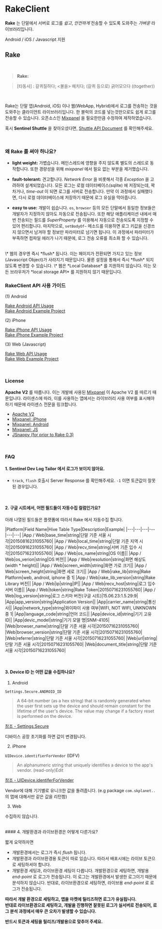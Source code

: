 # RakeClient

**Rake** 는 단말에서 서버로 로그를 *쉽고*, *안전하게* 전송할 수 있도록 도와주는 *가벼운* 라이브러리입니다. 

Android / iOS / Javascript 지원


## Rake

<br/>

> **Rake:** 

> [타동사]
> : 갈퀴질하다; <불을> 헤치다; (갈퀴 등으로) 긁어모으다 ((together))

<br/>

Rake는 단말 앱(Android, iOS) 이나 웹(WebApp, Hybrid)에서 로그를 전송하는 것을 도와주는 클라이언트 라이브러리입니다. 한 블럭의 코드를 넣는것만으로도 쉽게 로그를 전송할 수 있습니다. 오픈소스인 [Mixpanel](https://github.com/mixpanel) 을 필요한만큼 수정하여 제작하였습니다.

혹시 **Sentinel Shuttle** 을 찾아오셨다면, [Shuttle API Document](https://github.com/skpdi/sentinel-document/wiki/Sentinel-Shuttle) 를 확인해주세요.

<br/>

### 왜 Rake 를 써야 하나요?

- **light weight:** 가볍습니다. 메인스레드에 영향을 주지 않도록 별도의 스레드로 동작합니다. 또한 경량성을 위해 *mixpanel* 에서 필요 없는 부분을 제거했습니다.

- **fault-tolerant:** 견고합니다. *Network Error* 을 비롯해서 각종 *Exception* 을 고려하여 설계되었습니다. 모든 로그는 로컬 데이터베이스(sqlite) 에 저장되는데, 꽉차거나, *time-out* 이 되면 로그를 서버로 전송합니다. 만약 이 과정에서 실패했다면, 다시 로컬 데이터베이스에 저장하기 때문에 로그 유실을 막아줍니다.

- **easy to use:** 개발이 쉽습니다. `os`, `browser` 등의 모든 단말에서 동일한 정보들은 개발자가 지정하지 않아도 자동으로 전송됩니다. 또한 해당 애플리케이션 내에서 매번 전송되는 필드를 *SuperProperty* 를 이용해서 자동으로 전송되도록 지정할 수 있어 편리합니다.  마지막으로, `setBodyOf~` 메소드를 이용하면 로그 키값을 신경쓰지 않으면서 남겨야 할 정보만 파라미터로 넘기면 됩니다. 이 과정에서 파라미터가 부족하면 컴파일 에러가 나기 때문에, 로그 전송 오류를 최소화 할 수 있습니다.

<br/>  
\* 웹의 경우엔 즉시 *flush* 됩니다. 이는 페이지가 전환되면 가지고 있는 정보(Javascript Object)가 사라지기 때문입니다. 물론 설정을 통해서 즉시 *flush* 되지 않도록 변경할 수 있습니다.  
\* 웹은 *Local Database* 를 지원하지 않습니다. 이는 모든 브라우저가 *local storage API* 를 지원하지 않기 때문입니다.

<br/>

### RakeClient API 사용 가이드

(1) Android

[Rake Android API Usage](https://github.com/skpdi/rake-document/wiki/1.-Rake-Android)  
[Rake Android Example Project](https://github.com/skpdi/rake-android-example)

(2) iPhone

[Rake iPhone API Usage](https://github.com/skpdi/rake-document/wiki/2.-Rake-iPhone)  
[Rake iPhone Example Project](https://github.com/skpdi/rake-iphone-example)

(3) Web (Javascript)

[Rake Web API Usage](https://github.com/skpdi/rake-document/wiki/3.-Rake-Web)  
[Rake Web Example Project](https://github.com/skpdi/rake-web/tree/master/example)

<br/>

### License

**Apache V2** 를 따릅니다. 이는 개발에 사용된 [Mixpanel](https://github.com/mixpanel) 이 Apache V2 를 따르기 때문입니다. 라이센스에 따라, 이를 사용하는 앱에서는 라이브러리 사용 여부를 표시해야 하기 때문에 라이센스 전문을 링크합니다.

- [Apache V2](http://www.apache.org/licenses/LICENSE-2.0.html)
- [Mixpanel: iPhone](https://github.com/mixpanel/mixpanel-iphone/blob/master/LICENSE)
- [Mixpanel: Android](https://github.com/mixpanel/mixpanel-android/blob/master/LICENSE)
- [Mixpanel: JS](https://github.com/mixpanel/mixpanel-js/blob/master/LICENSE)
- [JSnappy (for prior to Rake 0.3)](https://code.google.com/p/jsnappy/source/browse/trunk/LICENCE.txt)

<br/>

### FAQ

#### 1. Sentinel Dev Log Tailor 에서 로그가 보이지 않아요.

- `track`, `flush` 호출시 Server Response 를 확인해주세요. `-1` 이면 토큰값이 잘못된 경우입니다. 

<br/>

#### 2. 구글 시트에서, 어떤 필드들이 자동수집 컬럼인가요?

아래 나열된 필드들은 플랫폼에 따라서 Rake 에서 자동수집 합니다.

|Platform|Field Name|Hive Table Type|Description|Example|
|---|---|---|---|---|---|
|App / Web|base_time|string|단말 기준 서울 시각|20150816231055760|
|App / Web|local_time|string|단말 기준 지역 시각|20150916231055760|
|App / Web|recv_time|string|서버 기준 입수 시각|20150716231055760|
|App / Web|os_name|string|OS 이름||
|App / Web|os_verion|string|OS 버전||
|App / Web|resolution|string|화면 해상도 (width * height)||
|App / Web|screen_width|string|화면 가로 크기||
|App / Web|screen_height|string|화면 세로 크기||
|App / Web|rake_lib|string|Rake Platform|web, android, iphone 중 1|
|App / Web|rake_lib_version|string|Rake Library 버전||
|App / Web|ip|string|IP||
|App / Web|recv_host|string|로그 입수 서버 이름||
|App / Web|token|string|Rake Token|20150716231055760|
|App / Web|log_version|string|로그 스키마 버전(구글 시트)|15.06.23:1.5.29:9|
|App|app_version|string|Application Version||
|App|carrier_name|string|통신사||
|App|network_type|string|와이파이 사용 여부|WIFI, NOT WIFI, UNKNOWN 중 1|
|App|language_code|string|언어 코드||
|App|device_id|string|기기 고유 ID||
|App|devic_model|string|기기 모델 명|SNM-4105|
|Web|browser_name|string|단말 기준 서울 시각|20150716231055760|
|Web|browser_version|string|단말 기준 서울 시각|20150716231055760|
|Web|referrer|string|단말 기준 서울 시각|20150716231055760|
|Web|url|string|단말 기준 서울 시각|20150716231055760|
|Web|document_title|string|단말 기준 서울 시각|20150716231055760| 

<br/>

#### 3. Device ID 는 어떤 값을 수집하나요?

1. Android 

`Settings.Secure.ANDROID_ID`

> A 64-bit number (as a hex string) that is randomly generated when the user first sets up the device and should remain constant for the lifetime of the user's device. The value may change if a factory reset is performed on the device.

[참조 - Settings.Secure](http://developer.android.com/reference/android/provider/Settings.Secure.html#ANDROID_ID)

디바이스 공장 초기화를 하면 값이 변경됩니다.

2. iPhone

`UIDevice.identifierForVendor` (IDFV)

> An alphanumeric string that uniquely identifies a device to the app's vendor. (read-only)Edit

[참조 - UIDevice.identiferForVender](https://developer.apple.com/library/ios/documentation/uikit/reference/UIDevice_Class/Reference/UIDevice.html#//apple_ref/occ/instp/UIDevice/identifierForVendor)

Vendor에 대해 기기별로 유니크한 값을 돌려줍니다. (e.g package `com.skplanet..` 의 앱에 대해서만 같은 값을 리턴함)

3. Web

수집하지 않습니다.


<br/>
#### 4. 개발환경과 라이브환경은 어떻게 다른가요?

짧게 요약하자면

- 개발환경에서는 로그가 즉시 *flush* 됩니다.
- 개발환경과 라이브환경용 토큰이 따로 있습니다. 따라서 배포시에는 라이브 토큰으로 세팅하셔야 합니다.
- 개발환경 세팅과, 라이브환경 세팅이 다릅니다. 개발환경으로 세팅하면, 개발용 *end-point* 로 로그가 전송됩니다. 이 로그는 개발환경에서 발생한 로그이기 때문에 분석하지 않습니다. 반대로, 라이브환경으로 세팅하면, 라이브용 *end-point* 로 로그가 전송됩니다.

**따라서 개발 환경으로 세팅하고, 앱을 마켓에 릴리즈하면 로그가 유실됩니다.**  
**반대로 라이브환경으로 세팅하고, 개발을 진행하면 잘못된 로그가 실서버로 전송되어, 로그 분석 과정에서 매우 큰 오차가 발생할 수 있습니다.**
  
**반드시 토큰과 세팅을 릴리즈/개발용으로 맞추어 주세요.**

<br/>
